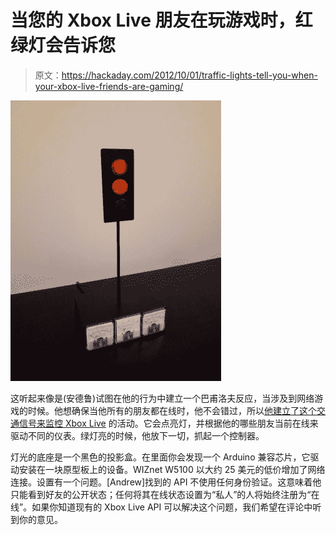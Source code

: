 # 当您的 Xbox Live 朋友在玩游戏时，红绿灯会告诉您

> 原文：<https://hackaday.com/2012/10/01/traffic-lights-tell-you-when-your-xbox-live-friends-are-gaming/>

![](img/725ce2e5a490c9258eb6ccddb32dc67a.png "xbox-live-traffic-lights")

这听起来像是(安德鲁)试图在他的行为中建立一个巴甫洛夫反应，当涉及到网络游戏的时候。他想确保当他所有的朋友都在线时，他不会错过，所以[他建立了这个交通信号来监控 Xbox Live](http://handya.co.nz/post/32580478459/xbox-live-traffic-lights) 的活动。它会点亮灯，并根据他的哪些朋友当前在线来驱动不同的仪表。绿灯亮的时候，他放下一切，抓起一个控制器。

灯光的底座是一个黑色的投影盒。在里面你会发现一个 Arduino 兼容芯片，它驱动安装在一块原型板上的设备。WIZnet W5100 以大约 25 美元的低价增加了网络连接。设置有一个问题。[Andrew]找到的 API 不使用任何身份验证。这意味着他只能看到好友的公开状态；任何将其在线状态设置为“私人”的人将始终注册为“在线”。如果你知道现有的 Xbox Live API 可以解决这个问题，我们希望在评论中听到你的意见。